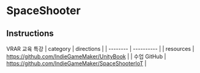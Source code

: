 # SpaceShooter

## Instructions
VRAR 교육 특강
| category | directions |
| -------- | ---------- |
| resources | https://github.com/IndieGameMaker/UnityBook |
| 수업 GitHub | https://github.com/IndieGameMaker/SpaceShooterIoT |
